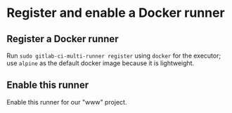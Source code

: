 # Register and enable a Docker runner

## Register a Docker runner

Run `sudo gitlab-ci-multi-runner register` using  `docker` for the executor;
use `alpine` as the default docker image because it is lightweight.

## Enable this runner

Enable this runner for our "www" project.
